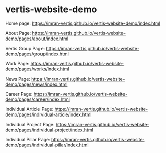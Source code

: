 # vertis-website-demo

Home page: https://imran-vertis.github.io/vertis-website-demo/index.html

About Page: https://imran-vertis.github.io/vertis-website-demo/pages/about/index.html

Vertis Group Page: https://imran-vertis.github.io/vertis-website-demo/pages/group/index.html

Work Page: https://imran-vertis.github.io/vertis-website-demo/pages/works/index.html

News Page: https://imran-vertis.github.io/vertis-website-demo/pages/news/index.html

Career Page: https://imran-vertis.github.io/vertis-website-demo/pages/career/index.html

Individual Article Page: https://imran-vertis.github.io/vertis-website-demo/pages/individual-article/index.html

Individual Project Page: https://imran-vertis.github.io/vertis-website-demo/pages/individual-project/index.html

Individual Pillar Page: https://imran-vertis.github.io/vertis-website-demo/pages/individual-pillar/index.html





